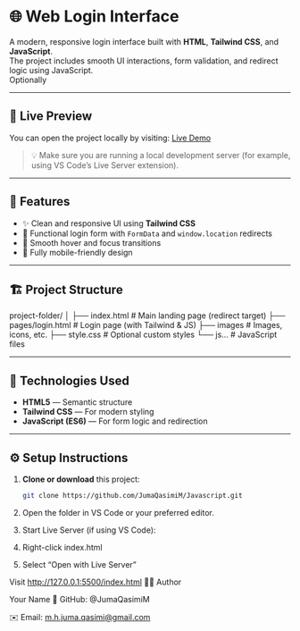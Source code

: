 # 🌐 Web Login Interface

A modern, responsive login interface built with **HTML**, **Tailwind CSS**, and **JavaScript**.  
The project includes smooth UI interactions, form validation, and redirect logic using JavaScript.  
Optionally

---

## 🚀 Live Preview

You can open the project locally by visiting:
[Live Demo](https://jumaqasimim.github.io/Javascript/)

> 💡 Make sure you are running a local development server (for example, using VS Code’s Live Server extension).

---

## 🧩 Features

- ✨ Clean and responsive UI using **Tailwind CSS**
- 🔐 Functional login form with `FormData` and `window.location` redirects
- 🎨 Smooth hover and focus transitions
- 📱 Fully mobile-friendly design

---

## 🏗️ Project Structure

project-folder/
│
├── index.html # Main landing page (redirect target)
├── pages/login.html # Login page (with Tailwind & JS)
├── images # Images, icons, etc.
├── style.css # Optional custom styles
└── js... # JavaScript files

---

## 🧠 Technologies Used

- **HTML5** — Semantic structure
- **Tailwind CSS** — For modern styling
- **JavaScript (ES6)** — For form logic and redirection

---

## ⚙️ Setup Instructions

1. **Clone or download** this project:
   ```bash
   git clone https://github.com/JumaQasimiM/Javascript.git
   ```
2. Open the folder in VS Code or your preferred editor.

3. Start Live Server (if using VS Code):

4. Right-click index.html

5. Select “Open with Live Server”

Visit http://127.0.0.1:5500/index.html
🧑‍💻 Author

Your Name
💼 GitHub: @JumaQasimiM

✉️ Email: m.h.juma.qasimi@gmail.com

<!--

### this Project is just for lernen JavaScript and CSS

> project pages
>
> 1.  Home :
>     show crypto currency in table and show in chart using `chart.js`
> 2.  Weather :
>     fetch data form `Openweather` API
>     for use you have to add your own API KEY
> 3.  Product:
>     Show products and fetch form Api
>     this is resposive for Mobile and computer

## free photos link

1.  https://undraw.co/illustrations
2.  https://storyset.com/

## Object-Oriented Programming

Object-Oriented Programming is a programming style based on classes and objects. These group data (properties) and methods (actions) inside a box.

## There are 4 main principles in OOP, and they are:

### 1.Abstraction

    JavaScript abstraction refers to the concept of hiding complex implementation details
    and showing only the essential features or functionalities of an object or module to the user
    also it is the fundamental concept in object-oriented programming.

### 2.Encapsulation

### 3.Inheritance

### 4.Polymorphism

javascript and react js:

> react component
>
> 1. Class component
> 2. Fanctional component

## In this Project only use I Javascript

OOP was developed to make code more flexible and easier to maintain.

### class have not Hoisting

## Function

Functions are one of the fundamental building blocks in JavaScript.

## Function declarations

A function definition (also called a function declaration, or function statement) consists of the function keyword, followed by:

    The name of the function.
    A list of parameters to the function, enclosed in parentheses and separated by commas.
    The JavaScript statements that define the function, enclosed in curly braces, { /* … */ }.

## JavaScript

JavaScript is prototype-based procedural language, which means it supports both functional and object-oriented programming.

> github readme.md link: https://docs.github.com/en/get-started/writing-on-github/getting-started-with-writing-and-formatting-on-github/basic-writing-and-formatting-syntax

## JavaScript Page

1. Products

   > get data from api useing fetch api

   > for styling use only css

2.

## Live Demo

[Live Demo](https://jumaqasimim.github.io/Javascript/) -->

